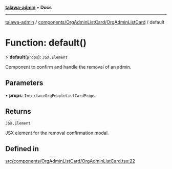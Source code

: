 [**talawa-admin**](../../../../README.md) • **Docs**

***

[talawa-admin](../../../../modules.md) / [components/OrgAdminListCard/OrgAdminListCard](../README.md) / default

# Function: default()

\> **default**(`props`): `JSX.Element`

Component to confirm and handle the removal of an admin.

## Parameters

• **props**: `InterfaceOrgPeopleListCardProps`

## Returns

`JSX.Element`

JSX element for the removal confirmation modal.

## Defined in

[src/components/OrgAdminListCard/OrgAdminListCard.tsx:22](https://github.com/PalisadoesFoundation/talawa-admin/blob/b465221425f3dcc638f77fbf5f1ccedb8e0dd082/src/components/OrgAdminListCard/OrgAdminListCard.tsx#L22)
